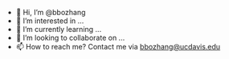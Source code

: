 - 👋 Hi, I’m @bbozhang
- 👀 I’m interested in ...
- 🌱 I’m currently learning ...
- 💞️ I’m looking to collaborate on ...
- 📫 How to reach me? Contact me via bbozhang@ucdavis.edu

<!---
bbozhang/bbozhang is a ✨ special ✨ repository because its `README.md` (this file) appears on your GitHub profile.
You can click the Preview link to take a look at your changes.
--->
